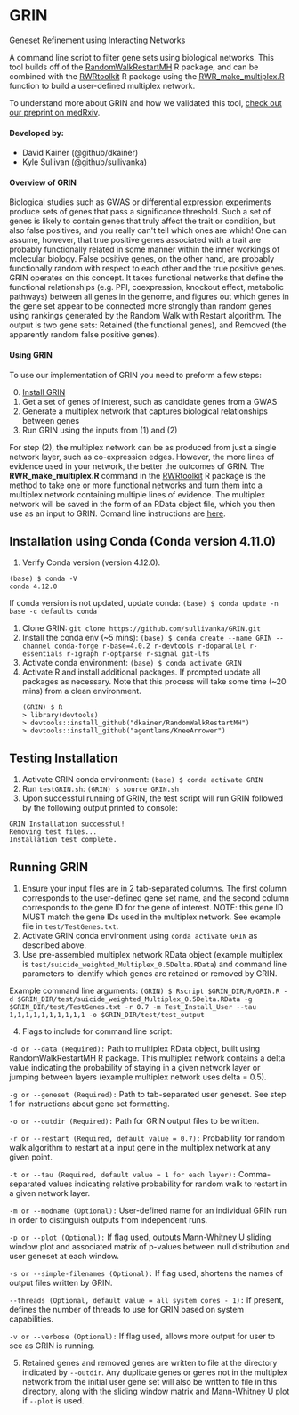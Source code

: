 # GRIN
Geneset Refinement using Interacting Networks


A command line script to filter gene sets using biological networks. This tool builds off of the [RandomWalkRestartMH](https://github.com/alberto-valdeolivas/RandomWalkRestartMH) R package, and can be combined with the [RWRtoolkit](https://github.com/dkainer/RWRtoolkit) R package using the [RWR_make_multiplex.R](https://github.com/dkainer/RWRtoolkit/R/RWR_make_multiplex.R) function to build a user-defined multiplex network.

To understand more about GRIN and how we validated this tool, [check out our preprint on medRxiv](https://www.medrxiv.org/content/10.1101/2022.04.20.22273895v2).

#### Developed by:
* David Kainer (@github/dkainer)
* Kyle Sullivan (@github/sullivanka)

#### Overview of GRIN

Biological studies such as GWAS or differential expression experiments produce sets of genes that pass a significance threshold. Such a set of genes is likely to contain genes that truly affect the trait or condition, but also false positives, and you really can't tell which ones are which! One can assume, however, that true positive genes associated with a trait are probably functionally related in some manner within the inner workings of molecular biology. False positive genes, on the other hand, are probably functionally random with respect to each other and the true positive genes. GRIN operates on this concept. It takes functional networks that define the functional relationships (e.g. PPI, coexpression, knockout effect, metabolic pathways) between all genes in the genome, and figures out which genes in the gene set appear to be connected more strongly than random genes using rankings generated by the Random Walk with Restart algorithm. The output is two gene sets: Retained (the functional genes), and Removed (the apparently random false positive genes).

#### Using GRIN

To use our implementation of GRIN you need to preform a few steps:

0. [Install GRIN](https://github.com/sullivanka/GRIN/edit/main/README.md#installation-using-conda-conda-version-4110)
1. Get a set of genes of interest, such as candidate genes from a GWAS
2. Generate a multiplex network that captures biological relationships between genes
3. Run GRIN using the inputs from (1) and (2) 

For step (2), the multiplex network can be as produced from just a single network layer, such as co-expression edges. However, the more lines of evidence used in your network, the better the outcomes of GRIN. The **RWR_make_multiplex.R** command in the [RWRtoolkit](https://github.com/dkainer/RWRtoolkit) R package is the method to take one or more functional networks and turn them into a multiplex network containing multiple lines of evidence. The multiplex network will be saved in the form of an RData object file, which you then use as an input to GRIN. Comand line instructions are [here](https://github.com/sullivanka/GRIN#running-grin).



## Installation using Conda (Conda version 4.11.0)
1. Verify Conda version (version 4.12.0).
  ```
  (base) $ conda -V
  conda 4.12.0
  ```
  
  If conda version is not updated, update conda:
`(base) $ conda update -n base -c defaults conda`

1. Clone GRIN:
    `git clone https://github.com/sullivanka/GRIN.git`
2. Install the conda env (~5 mins):
    `(base) $ conda create --name GRIN --channel conda-forge r-base=4.0.2 r-devtools r-doparallel r-essentials r-igraph r-optparse r-signal git-lfs`
3. Activate conda environment:
    `(base) $ conda activate GRIN`
4. Activate R and install additional packages. If prompted update all packages as necessary. Note that this process will take some time (~20 mins) from a clean environment.
    ```
    (GRIN) $ R
    > library(devtools)
    > devtools::install_github("dkainer/RandomWalkRestartMH")
    > devtools::install_github("agentlans/KneeArrower")
    ```
## Testing Installation
1. Activate GRIN conda environment:
  `(base) $ conda activate GRIN`
2. Run `testGRIN.sh`:
  `(GRIN) $ source GRIN.sh`
3. Upon successful running of GRIN, the test script will run GRIN followed by the following output printed to console:
```
GRIN Installation successful!
Removing test files...
Installation test complete.
```
    
## Running GRIN
1. Ensure your input files are in 2 tab-separated columns. The first column corresponds to the user-defined gene set name, and the second column corresponds to the gene ID for the gene of interest. NOTE: this gene ID MUST match the gene IDs used in the multiplex network. See example file in `test/TestGenes.txt`.
2. Activate GRIN conda environment using `conda activate GRIN` as described above.
3. Use pre-assembled multiplex network RData object (example multiplex is `test/suicide_weighted_Multiplex_0.5Delta.RData`) and command line parameters to identify which genes are retained or removed by GRIN.

Example command line arguments:
` (GRIN) $ Rscript $GRIN_DIR/R/GRIN.R -d $GRIN_DIR/test/suicide_weighted_Multiplex_0.5Delta.RData -g $GRIN_DIR/test/TestGenes.txt -r 0.7 -m Test_Install_User --tau 1,1,1,1,1,1,1,1,1,1 -o $GRIN_DIR/test/test_output `

4. Flags to include for command line script:

`-d or --data (Required):` Path to multiplex RData object, built using RandomWalkRestartMH R package. This multiplex network contains a delta value indicating the probability of staying in a given network layer or jumping between layers (example multiplex network uses delta = 0.5).

`-g or --geneset (Required):` Path to tab-separated user geneset. See step 1 for instructions about gene set formatting.

`-o or --outdir (Required):` Path for GRIN output files to be written.

`-r or --restart (Required, default value = 0.7):` Probability for random walk algorithm to restart at a input gene in the multiplex network at any given point.

`-t or --tau (Required, default value = 1 for each layer):` Comma-separated values indicating relative probability for random walk to restart in a given network layer.

`-m or --modname (Optional):` User-defined name for an individual GRIN run in order to distinguish outputs from independent runs.

`-p or --plot (Optional):` If flag used, outputs Mann-Whitney U sliding window plot and associated matrix of p-values between null distribution and user geneset at each window.

`-s or --simple-filenames (Optional):` If flag used, shortens the names of output files written by GRIN.

`--threads (Optional, default value = all system cores - 1):` If present, defines the number of threads to use for GRIN based on system capabilities.

`-v or --verbose (Optional):` If flag used, allows more output for user to see as GRIN is running.

5. Retained genes and removed genes are written to file at the directory indicated by `--outdir`. Any duplicate genes or genes not in the multiplex network from the initial user gene set will also be written to file in this directory, along with the sliding window matrix and Mann-Whitney U plot if `--plot` is used.
  
